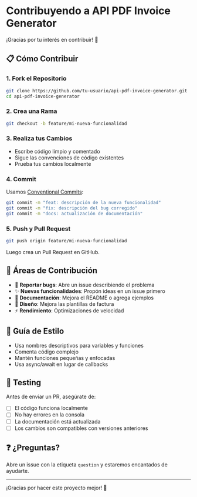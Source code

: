 # Contribuyendo a API PDF Invoice Generator

¡Gracias por tu interés en contribuir! 🎉

## 📋 Cómo Contribuir

### 1. Fork el Repositorio

```bash
git clone https://github.com/tu-usuario/api-pdf-invoice-generator.git
cd api-pdf-invoice-generator
```

### 2. Crea una Rama

```bash
git checkout -b feature/mi-nueva-funcionalidad
```

### 3. Realiza tus Cambios

- Escribe código limpio y comentado
- Sigue las convenciones de código existentes
- Prueba tus cambios localmente

### 4. Commit

Usamos [Conventional Commits](https://www.conventionalcommits.org/):

```bash
git commit -m "feat: descripción de la nueva funcionalidad"
git commit -m "fix: descripción del bug corregido"
git commit -m "docs: actualización de documentación"
```

### 5. Push y Pull Request

```bash
git push origin feature/mi-nueva-funcionalidad
```

Luego crea un Pull Request en GitHub.

## 🎯 Áreas de Contribución

- 🐛 **Reportar bugs**: Abre un issue describiendo el problema
- ✨ **Nuevas funcionalidades**: Propón ideas en un issue primero
- 📝 **Documentación**: Mejora el README o agrega ejemplos
- 🎨 **Diseño**: Mejora las plantillas de factura
- ⚡ **Rendimiento**: Optimizaciones de velocidad

## 📝 Guía de Estilo

- Usa nombres descriptivos para variables y funciones
- Comenta código complejo
- Mantén funciones pequeñas y enfocadas
- Usa async/await en lugar de callbacks

## 🧪 Testing

Antes de enviar un PR, asegúrate de:

- [ ] El código funciona localmente
- [ ] No hay errores en la consola
- [ ] La documentación está actualizada
- [ ] Los cambios son compatibles con versiones anteriores

## ❓ ¿Preguntas?

Abre un issue con la etiqueta `question` y estaremos encantados de ayudarte.

---

¡Gracias por hacer este proyecto mejor! 🚀
